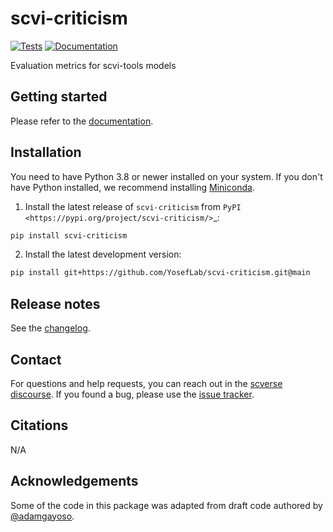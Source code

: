 # scvi-criticism

[![Tests][badge-tests]][link-tests]
[![Documentation][badge-docs]][link-docs]

[badge-tests]: https://img.shields.io/github/actions/workflow/status/YosefLab/scvi-criticism/test.yaml?branch=main
[link-tests]: https://github.com/YosefLab/scvi-criticism/actions/workflows/test.yml
[badge-docs]: https://img.shields.io/readthedocs/scvi-criticism

Evaluation metrics for scvi-tools models

## Getting started

Please refer to the [documentation][link-docs].

## Installation

You need to have Python 3.8 or newer installed on your system. If you don't have
Python installed, we recommend installing [Miniconda](https://docs.conda.io/en/latest/miniconda.html).

1. Install the latest release of `scvi-criticism` from `PyPI <https://pypi.org/project/scvi-criticism/>`\_:

```bash
pip install scvi-criticism
```

2. Install the latest development version:

```bash
pip install git+https://github.com/YosefLab/scvi-criticism.git@main
```

## Release notes

See the [changelog][changelog].

## Contact

For questions and help requests, you can reach out in the [scverse discourse][scverse-discourse].
If you found a bug, please use the [issue tracker][issue-tracker].

## Citations

N/A

## Acknowledgements

Some of the code in this package was adapted from draft code authored by [@adamgayoso](https://github.com/adamgayoso).

[scverse-discourse]: https://discourse.scverse.org/
[issue-tracker]: https://github.com/YosefLab/scvi-criticism/issues
[changelog]: https://scvi-criticism.readthedocs.io/en/latest/changelog.html
[link-docs]: https://scvi-criticism.readthedocs.io
